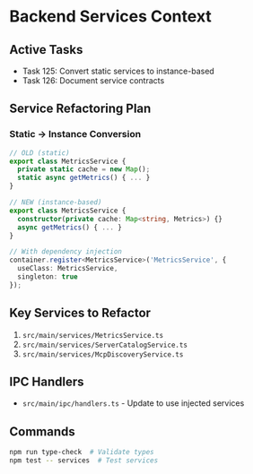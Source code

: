 # Backend Services Context

## Active Tasks
- Task 125: Convert static services to instance-based
- Task 126: Document service contracts

## Service Refactoring Plan

### Static → Instance Conversion
```typescript
// OLD (static)
export class MetricsService {
  private static cache = new Map();
  static async getMetrics() { ... }
}

// NEW (instance-based)
export class MetricsService {
  constructor(private cache: Map<string, Metrics>) {}
  async getMetrics() { ... }
}

// With dependency injection
container.register<MetricsService>('MetricsService', {
  useClass: MetricsService,
  singleton: true
});
```

## Key Services to Refactor
1. `src/main/services/MetricsService.ts`
2. `src/main/services/ServerCatalogService.ts`
3. `src/main/services/McpDiscoveryService.ts`

## IPC Handlers
- `src/main/ipc/handlers.ts` - Update to use injected services

## Commands
```bash
npm run type-check  # Validate types
npm test -- services  # Test services
```